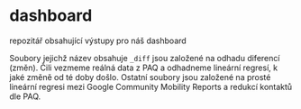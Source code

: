 # dashboard
repozitář obsahující výstupy pro náš dashboard

Soubory jejichž název obsahuje `_diff` jsou založené na odhadu diferencí (změn). Čili vezmeme reálná data z PAQ a odhadneme lineární regresí, k jaké změně od té doby došlo. Ostatní soubory jsou založené na prosté lineární regresi mezi Google Community Mobility Reports a redukcí kontaktů dle PAQ. 

